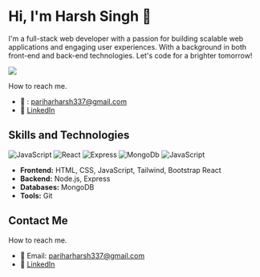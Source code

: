 # Hi, I'm Harsh Singh 👋

I'm a full-stack web developer with a passion for building scalable web applications and engaging user experiences. With a background in both front-end and back-end technologies. Let's code for a brighter tomorrow!

![](https://komarev.com/ghpvc/?username=Harshparihar2003&color=green)

How to reach me.

- 📧 : pariharharsh337@gmail.com
- 💼 [LinkedIn](https://www.linkedin.com/in/harsh-singh-221451239/)

## Skills and Technologies


![JavaScript](https://img.shields.io/badge/Code-JavaScript-yellow)
![React](https://img.shields.io/badge/Framework-React-blue)
![Express](https://img.shields.io/badge/Backend-Node.js-green)
![MongoDb](https://img.shields.io/badge/Database-MongoDB-lightgrey)
![JavaScript](https://img.shields.io/badge/-JavaScript-F7DF1E?style=flat&logo=javascript&logoColor=black)


- **Frontend:** HTML, CSS, JavaScript, Tailwind, Bootstrap React
- **Backend:** Node.js, Express
- **Databases:** MongoDB
- **Tools:** Git 

## Contact Me

How to reach me.

- 📧 Email: pariharharsh337@gmail.com
- 💼 [LinkedIn](https://www.linkedin.com/in/harsh-singh-221451239/)
<!--
**Harshparihar2003/Harshparihar2003** is a ✨ _special_ ✨ repository because its `README.md` (this file) appears on your GitHub profile.

Here are some ideas to get you started:

- 🔭 I’m currently working on ...
- 🌱 I’m currently learning ...
- 👯 I’m looking to collaborate on ...
- 🤔 I’m looking for help with ...
- 💬 Ask me about ...
- 📫 How to reach me: ...
- 😄 Pronouns: ...
- ⚡ Fun fact: ...
-->
